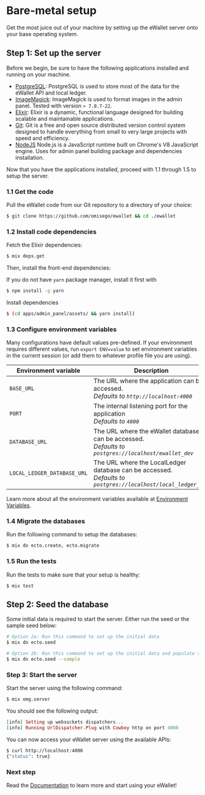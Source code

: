 # Bare-metal setup

Get the most juice out of your machine by setting up the eWallet server onto your base operating system.

## Step 1: Set up the server

Before we begin, be sure to have the following applications installed and running on your machine.

- [PostgreSQL](https://www.postgresql.org/): PostgreSQL is used to store most of the data for the eWallet API and local ledger.
- [ImageMagick](https://www.imagemagick.org/script/index.php): ImageMagick is used to format images in the admin panel. Tested with version `> 7.0.7-22`.
- [Elixir](http://elixir-lang.github.io/install.html): Elixir is a dynamic, functional language designed for building scalable and maintainable applications.
- [Git](https://git-scm.com/): Git is a free and open source distributed version control system designed to handle everything from small to very large projects with speed and efficiency.
- [NodeJS](https://nodejs.org/) Node.js is a JavaScript runtime built on Chrome's V8 JavaScript engine. Uses for admin panel building package and dependencies installation.

Now that you have the applications installed, proceed with 1.1 through 1.5 to setup the server.

### 1.1 Get the code

Pull the eWallet code from our Git repository to a directory of your choice:

```bash
$ git clone https://github.com/omisego/ewallet && cd ./ewallet
```

### 1.2 Install code dependencies

Fetch the Elixir dependencies:

```bash
$ mix deps.get
```

Then, install the front-end dependencies:

If you do not have `yarn` package manager, install it first with
```bash
$ npm install -g yarn
```
Install dependencies
```bash
$ (cd apps/admin_panel/assets/ && yarn install)
```

### 1.3 Configure environment variables

Many configurations have default values pre-defined. If your environment requires different values, run `export ENV=value` to set environment variables in the current session (or add them to whatever profile file you are using).

Environment variable | Description
-------------------- | -----------
`BASE_URL` | The URL where the application can be accessed. <br /> _Defaults to `http://localhost:4000`_
`PORT` | The internal listening port for the application <br /> _Defaults to `4000`_
`DATABASE_URL` | The URL where the eWallet database can be accessed. <br /> _Defaults to `postgres://localhost/ewallet_dev`_
`LOCAL_LEDGER_DATABASE_URL` | The URL where the LocalLedger database can be accessed. <br /> _Defaults to `postgres://localhost/local_ledger_dev`_

Learn more about all the environment variables available at [Environment Variables](/docs/setup/advanced/env.md).

### 1.4 Migrate the databases

Run the following command to setup the databases:

```bash
$ mix do ecto.create, ecto.migrate
```

### 1.5 Run the tests

Run the tests to make sure that your setup is healthy:

```
$ mix test
```

## Step 2: Seed the database

Some initial data is required to start the server. Either run the seed or the sample seed below:

```bash
# Option 2a: Run this command to set up the initial data
$ mix do ecto.seed

# Option 2b: Run this command to set up the initial data and populate the database with more sample data
$ mix do ecto.seed --sample
```

### Step 3: Start the server

Start the server using the following command:

```bash
$ mix omg.server
```

You should see the following output:

```elixir
[info] Setting up websockets dispatchers...
[info] Running UrlDispatcher.Plug with Cowboy http on port 4000
```

You can now access your eWallet server using the available APIs:

```bash
$ curl http://localhost:4000
{"status": true}
```

### Next step

Read the [Documentation](/README.md/#documentation) to learn more and start using your eWallet!
